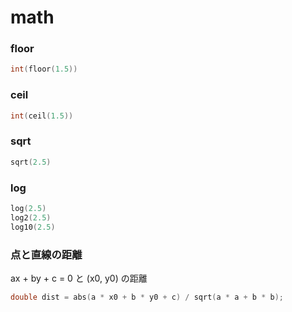 # math

### floor
``` c++
int(floor(1.5))
```

### ceil
``` c++
int(ceil(1.5))
```

### sqrt
``` c++
sqrt(2.5)
```

### log
``` c++
log(2.5)
log2(2.5)
log10(2.5)
```

### 点と直線の距離
ax + by + c = 0 と (x0, y0) の距離
``` c++
double dist = abs(a * x0 + b * y0 + c) / sqrt(a * a + b * b);
```
